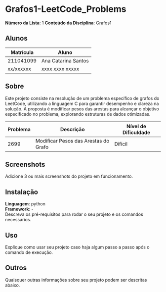 # Grafos1-LeetCode_Problems

**Número da Lista**: 1
**Conteúdo da Disciplina**: Grafos1

## Alunos
|Matrícula | Aluno |
| -- | -- |
| 211041099  |  Ana Catarina Santos |
| xx/xxxxxx  |  xxxx xxxx xxxxx |

## Sobre 

Este projeto consiste na resolução de um problema específico de grafos do LeetCode, utilizando a linguagem C para garantir desempenho e clareza na solução. A proposta é modificar pesos das arestas para alcançar o objetivo especificado no problema, explorando estruturas de dados otimizadas.

| Problema | Descrição                    | Nível de Dificuldade |
|----------|------------------------------|-----------------------|
| 2699     | Modificar Pesos das Arestas do Grafo | Difícil                |


## Screenshots
Adicione 3 ou mais screenshots do projeto em funcionamento.

## Instalação 
**Linguagem**: python<br>
**Framework**: - <br>
Descreva os pré-requisitos para rodar o seu projeto e os comandos necessários.

## Uso 
Explique como usar seu projeto caso haja algum passo a passo após o comando de execução.

## Outros 
Quaisquer outras informações sobre seu projeto podem ser descritas abaixo.




